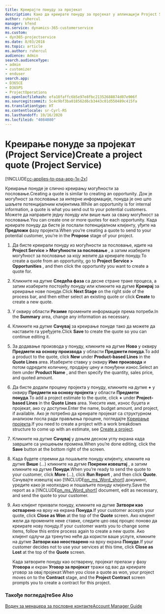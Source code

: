 ```yaml
---
title: Креирајте понуду за пројекат
description: Како да креирате понуду за пројекат у апликацији Project Service
author: ruhercul
manager: kfend
ms.service: dynamics-365-customerservice
ms.custom:
- dyn365-projectservice
ms.date: 8/03/2018
ms.topic: article
ms.author: ruhercul
audience: Admin
search.audienceType:
- admin
- customizer
- enduser
search.app:
- D365CE
- D365PS
- ProjectOperations
ms.openlocfilehash: efa18faffc6b5e97e8fbc21352688874d07e906f
ms.sourcegitcommit: 5c4c9bf3ba018562d6cb3443c01d550489c415fa
ms.translationtype: HT
ms.contentlocale: sr-Cyrl-RS
ms.lasthandoff: 10/16/2020
ms.locfileid: "4084080"
---
```

# <a name="create-a-project-quote-project-service"></a><span data-ttu-id="f6157-103">Креирање понуде за пројекат (Project Service)</span><span class="sxs-lookup"><span data-stu-id="f6157-103">Create a project quote (Project Service)</span></span>

[!INCLUDE[cc-applies-to-psa-app-1x-2x](../includes/cc-applies-to-psa-app-1x-2x.md)]

<span data-ttu-id="f6157-104">Креирање понуде је слично креирању могућности за пословање.</span><span class="sxs-lookup"><span data-stu-id="f6157-104">Creating a quote is similar to creating an opportunity.</span></span> <span data-ttu-id="f6157-105">Док је могућност за пословање за интерне информације, понуда је оно што шаљете потенцијалним клијентима.</span><span class="sxs-lookup"><span data-stu-id="f6157-105">While an opportunity is for internal information, a quote is what you send out to your potential customers.</span></span> <span data-ttu-id="f6157-106">Можете да направите једну понуду или више њих за сваку могућност за пословање.</span><span class="sxs-lookup"><span data-stu-id="f6157-106">You can create one or more quotes for each opportunity.</span></span> <span data-ttu-id="f6157-107">Када креирате понуду да бисте је послали потенцијалном клијенту, уђите на **Предложи** фазу пројекта.</span><span class="sxs-lookup"><span data-stu-id="f6157-107">When you’re creating a quote to send to your potential customer, you’re in the **Propose** stage of your project.</span></span>  
  
1. <span data-ttu-id="f6157-108">Да бисте креирали понуду из могућности за пословање, идите на **Project Service > Могућности за пословање** , а затим изаберите могућност за пословање за коју желите да креирате понуду.</span><span class="sxs-lookup"><span data-stu-id="f6157-108">To create a quote from an opportunity, go to **Project Service > Opportunities** , and then click the opportunity you want to create a quote for.</span></span>  
  
2. <span data-ttu-id="f6157-109">Кликните на дугме **Следећа фаза** са десне стране траке процеса, а затим изаберите постојећу понуду или кликните на дугме **Креирај** за креирање нове понуде.</span><span class="sxs-lookup"><span data-stu-id="f6157-109">Click **Next Stage** on the right side of the process bar, and then either select an existing quote or click **Create** to create a new quote.</span></span>  
  
3. <span data-ttu-id="f6157-110">У оквиру области **Резиме** промените информације према потреби.</span><span class="sxs-lookup"><span data-stu-id="f6157-110">In the **Summary** area, change any information as necessary.</span></span>  
  
4. <span data-ttu-id="f6157-111">Кликните на дугме **Сачувај** за креирање понуде тако да можете да наставите га уређујете.</span><span class="sxs-lookup"><span data-stu-id="f6157-111">Click **Save** to create the quote so you can continue editing it.</span></span>  
  
5. <span data-ttu-id="f6157-112">За додавање производа у понуду, кликните на дугме **Ново** у оквиру **Предмети на основу производа** у области **Предмети понуда**.</span><span class="sxs-lookup"><span data-stu-id="f6157-112">To add a product to the quote, click **New** under **Product-based Lines** in the **Quote Lines** area.</span></span> <span data-ttu-id="f6157-113">Изаберите ставку у оквиру **Име производа** и потом одредите количину, продајну цену и понуђени износ.</span><span class="sxs-lookup"><span data-stu-id="f6157-113">Select an item under **Product Name** , and then specify the quantity, sales price, and quoted amount.</span></span>  
  
6. <span data-ttu-id="f6157-114">Да бисте додали процену пројекта у понуду, кликните на дугме **+** у оквиру **Предмети на основу пројекта** у области **Предмети понуда**.</span><span class="sxs-lookup"><span data-stu-id="f6157-114">To add a project estimate to the quote, click **+** under **Project-based Lines** in the **Quote Lines** area.</span></span> <span data-ttu-id="f6157-115">Унесите име, износ буџета и пројекат, ако су доступни.</span><span class="sxs-lookup"><span data-stu-id="f6157-115">Enter the name, budget amount, and project, if available.</span></span> <span data-ttu-id="f6157-116">Ако је потребно да креирате пројекат са структурном анализом посла ради прављења процене, погледајте [Креирање пројекта](../psa/create-project.md).</span><span class="sxs-lookup"><span data-stu-id="f6157-116">If you need to create a project with a work breakdown structure to come up with an estimate, see [Create a project](../psa/create-project.md).</span></span>  
  
7. <span data-ttu-id="f6157-117">Кликните на дугме **Сачувај** у доњем десном углу екрана када завршите са уношењем промена.</span><span class="sxs-lookup"><span data-stu-id="f6157-117">When you’re done editing, click the **Save** button at the bottom right of the screen.</span></span>  
  
8. <span data-ttu-id="f6157-118">Када будете спремни да пошаљете понуду клијенту, кликните на дугме **Више** (...) кликните на дугме **Покрени извештај** , а затим кликните на дугме **Понуди**.</span><span class="sxs-lookup"><span data-stu-id="f6157-118">When you’re ready to send the quote to your customer, click **More** (…), click **Run Report** , and then click **Quote**.</span></span> <span data-ttu-id="f6157-119">Сачувајте извештај као [!INCLUDE[pn_ms_Word_short](../includes/pn-ms-word-short.md)] документ, уредите како је неопходно и пошаљите понуду клијенту.</span><span class="sxs-lookup"><span data-stu-id="f6157-119">Save the report as a [!INCLUDE[pn_ms_Word_short](../includes/pn-ms-word-short.md)] document, edit as necessary, and send the quote to your customer.</span></span>  
  
9. <span data-ttu-id="f6157-120">Ако клијент прихвати понуду, кликните на дугме **Затвори као остварено** на врху на екрана **Понуда**.</span><span class="sxs-lookup"><span data-stu-id="f6157-120">If your customer accepts your quote, click **Close as Won** at the top of the **Quote** screen.</span></span> <span data-ttu-id="f6157-121">Ако клијент жели да промените неке ставке, следите цео овај процес поново да креирате нову понуду.</span><span class="sxs-lookup"><span data-stu-id="f6157-121">If your customer wants you to change some items, follow this entire process again to create a new quote.</span></span> <span data-ttu-id="f6157-122">Ако клијент одлучи да тренутно неће да користи ваше услуге, кликните на дугме **Затвори као неостварено** на врху екрана **Понуде**.</span><span class="sxs-lookup"><span data-stu-id="f6157-122">If your customer decides not to use your services at this time, click **Close as Lost** at the top of the **Quote** screen.</span></span>  
  
   <span data-ttu-id="f6157-123">Када затворите понуду као остварену, пројекат прелази у фазу **Уговора** и екран **Уговор за пројекат** тражи од вас да креирате уговор за овај пројекат.</span><span class="sxs-lookup"><span data-stu-id="f6157-123">When you close a quote as won, your project moves on to the **Contract** stage, and the **Project Contract** screen prompts you to create a contract for this project.</span></span>  
  
### <a name="see-also"></a><span data-ttu-id="f6157-124">Такође погледајте</span><span class="sxs-lookup"><span data-stu-id="f6157-124">See Also</span></span>  
 [<span data-ttu-id="f6157-125">Водич за менаџера за пословне контакте</span><span class="sxs-lookup"><span data-stu-id="f6157-125">Account Manager Guide</span></span>](../psa/account-manager-guide.md)
